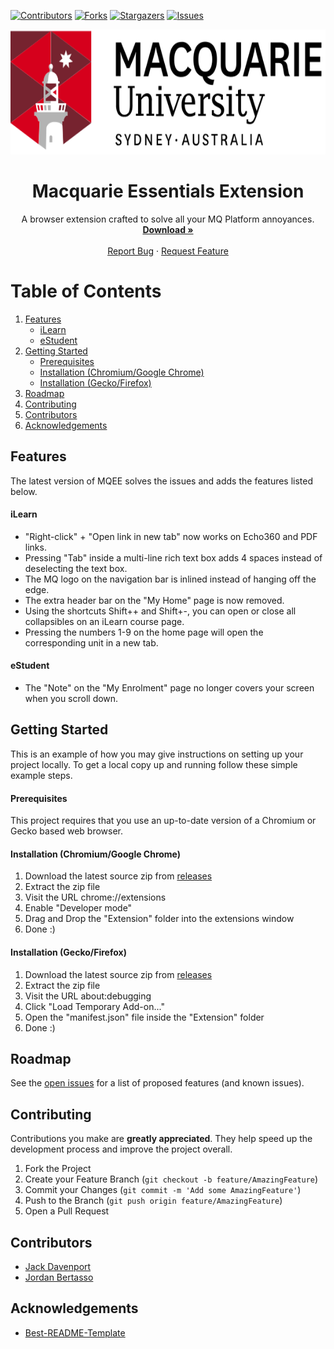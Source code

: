 [![Contributors][contributors-shield]][contributors-url]
[![Forks][forks-shield]][forks-url]
[![Stargazers][stars-shield]][stars-url]
[![Issues][issues-shield]][issues-url]



<p align="center">
    <a href="https://github.com/KabirAcharya/MQEE">
        <img src="/MQ.svg" alt="Logo" width="100%" height="200">
    </a>
</p>

<h1 align="center">Macquarie Essentials Extension</h1>

<p align="center">
    A browser extension crafted to solve all your MQ Platform annoyances.
    <br />
    <a href="https://github.com/KabirAcharya/MQEE/releases"><strong>Download »</strong></a>
    <br />
    <br />
    <a href="https://github.com/KabirAcharya/MQEE/issues">Report Bug</a>
    ·
    <a href="https://github.com/KabirAcharya/MQEE/issues">Request Feature</a>
</p>

<h1>Table of Contents</h1>
<ol>
    <li>
        <a href="#features">Features</a>
        <ul>
            <li><a href="#ilearn">iLearn</a></li>
            <li><a href="#estudent">eStudent</a></li>
        </ul>
    </li>
    <li>
        <a href="#getting-started">Getting Started</a>
        <ul>
            <li><a href="#prerequisites">Prerequisites</a></li>
            <li><a href="#installation-chromiumgoogle-chrome">Installation (Chromium/Google Chrome)</a></li>
            <li><a href="#installation-geckofirefox">Installation (Gecko/Firefox)</a></li>
        </ul>
    </li>
    <li><a href="#roadmap">Roadmap</a></li>
    <li><a href="#contributing">Contributing</a></li>
    <li><a href="#contributors">Contributors</a></li>
    <li><a href="#acknowledgements">Acknowledgements</a></li>
</ol>





## Features

The latest version of MQEE solves the issues and adds the features listed below.

<h4>iLearn</h4>

- "Right-click" + "Open link in new tab" now works on Echo360 and PDF links.
- Pressing "Tab" inside a multi-line rich text box adds 4 spaces instead of deselecting the text box.
- The MQ logo on the navigation bar is inlined instead of hanging off the edge.
- The extra header bar on the "My Home" page is now removed.
- Using the shortcuts Shift++ and Shift+-, you can open or close all collapsibles on an iLearn course page.
- Pressing the numbers 1-9 on the home page will open the corresponding unit in a new tab.

<h4>eStudent</h4>

- The "Note" on the "My Enrolment" page no longer covers your screen when you scroll down.

## Getting Started

This is an example of how you may give instructions on setting up your project locally.
To get a local copy up and running follow these simple example steps.

<h4>Prerequisites</h4>

This project requires that you use an up-to-date version of a Chromium or Gecko based web browser.

<h4>Installation (Chromium/Google Chrome)</h4>

1. Download the latest source zip from [releases][releases-url]
2. Extract the zip file
3. Visit the URL chrome://extensions
4. Enable "Developer mode"
5. Drag and Drop the "Extension" folder into the extensions window
6. Done :)

<h4>Installation (Gecko/Firefox)</h4>

1. Download the latest source zip from [releases][releases-url]
2. Extract the zip file
3. Visit the URL about:debugging
4. Click "Load Temporary Add-on..."
5. Open the "manifest.json" file inside the "Extension" folder
6. Done :)



## Roadmap

See the [open issues](https://github.com/KabirAcharya/MQEE/issues) for a list of proposed features (and known issues).



## Contributing

Contributions you make are **greatly appreciated**. They help speed up the development process and improve the project overall.

1. Fork the Project
2. Create your Feature Branch (`git checkout -b feature/AmazingFeature`)
3. Commit your Changes (`git commit -m 'Add some AmazingFeature'`)
4. Push to the Branch (`git push origin feature/AmazingFeature`)
5. Open a Pull Request

## Contributors
* [Jack Davenport](https://github.com/Romejanic)
* [Jordan Bertasso](https://github.com/jordanbertasso)

## Acknowledgements
* [Best-README-Template](https://github.com/othneildrew/Best-README-Template)




[contributors-shield]: https://img.shields.io/github/contributors/KabirAcharya/MQEE.svg?style=for-the-badge
[contributors-url]: https://github.com/KabirAcharya/MQEE/graphs/contributors
[forks-shield]: https://img.shields.io/github/forks/KabirAcharya/MQEE.svg?style=for-the-badge
[forks-url]: https://github.com/KabirAcharya/MQEE/network/members
[stars-shield]: https://img.shields.io/github/stars/KabirAcharya/MQEE.svg?style=for-the-badge
[stars-url]: https://github.com/KabirAcharya/MQEE/stargazers
[issues-shield]: https://img.shields.io/github/issues/KabirAcharya/MQEE.svg?style=for-the-badge
[issues-url]: https://github.com/KabirAcharya/MQEE/issues
[ releases-url ]: https://github.com/KabirAcharya/MQEE/releases

